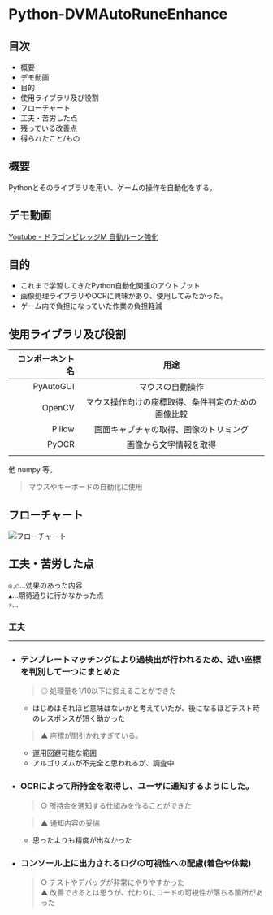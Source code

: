 # Python-DVMAutoRuneEnhance

## 目次
+ 概要
+ デモ動画
+ 目的
+ 使用ライブラリ及び役割
+ フローチャート
+ 工夫・苦労した点
+ 残っている改善点
+ 得られたこと/もの

## 概要
  
Pythonとそのライブラリを用い、ゲームの操作を自動化をする。

## デモ動画

[Youtube - ドラゴンビレッジM 自動ルーン強化](https://www.youtube.com/watch?v=fQdml7Xbw2A)

## 目的

+ これまで学習してきたPython自動化関連のアウトプット  
+ 画像処理ライブラリやOCRに興味があり、使用してみたかった。
+ ゲーム内で負担になっていた作業の負担軽減

## 使用ライブラリ及び役割

|コンポーネント名|用途|
|---:|:---:|
|PyAutoGUI|マウスの自動操作|
|OpenCV|マウス操作向けの座標取得、条件判定のための画像比較|
|Pillow|画面キャプチャの取得、画像のトリミング|
|PyOCR|画像から文字情報を取得|
|||

他 numpy 等。

  > マウスやキーボードの自動化に使用

## フローチャート

![フローチャート](https://github.com/StarsandLabo/Python-DVMAutoRuneEnhance/blob/main/program/flowchart_2022-04-17.jpg)  

## 工夫・苦労した点

`◎,○`…効果のあった内容  
`▲`…期待通りに行かなかった点  
`☓`…

### 工夫  
---

+ ### テンプレートマッチングにより過検出が行われるため、近い座標を判別して一つにまとめた  
    > ◎ 処理量を1/10以下に抑えることができた  
    + はじめはそれほど意味はないかと考えていたが、後になるほどテスト時のレスポンスが短く助かった
    
    > ▲ 座標が間引かれすぎている。  
    + 運用回避可能な範囲  
    + アルゴリズムが不完全と思われるが、調査中  
    
+ ### OCRによって所持金を取得し、ユーザに通知するようにした。  
    > ○ 所持金を通知する仕組みを作ることができた  

    > ▲ 通知内容の妥協  
    + 思ったよりも精度が出なかった  

+ ### コンソール上に出力されるログの可視性への配慮(着色や体裁)  
    > ○ テストやデバッグが非常にやりやすかった  
    > ▲ 改善できるとは思うが、代わりにコードの可視性が落ちる箇所があった  